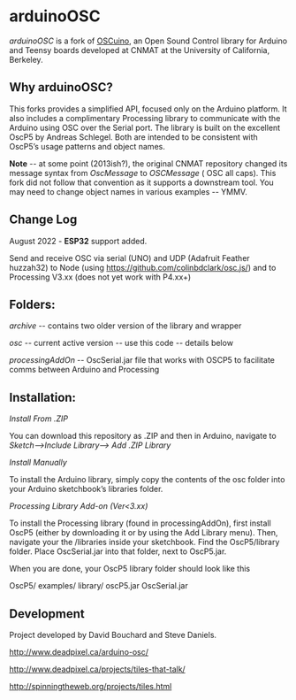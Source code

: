 # arduinoOSC

*arduinoOSC* is a fork of [OSCuino](https://github.com/CNMAT/OSC), an Open Sound Control library for Arduino and Teensy boards developed at CNMAT at the University of California, Berkeley.

## Why arduinoOSC?

This forks provides a simplified API, focused only on the Arduino platform. It also includes a complimentary Processing library to communicate with the Arduino using OSC over the Serial port. The library is built on the excellent OscP5 by Andreas Schlegel. Both are intended to be consistent with OscP5’s usage patterns and object names.

**Note** -- at some point (2013ish?), the original CNMAT repository changed its message syntax from *OscMessage* to *OSCMessage* ( OSC all caps).  This fork did not follow that convention as it supports a downstream tool.  You may need to change object names in various examples -- YMMV.

## Change Log

August 2022 -
**ESP32** support added.

  Send and receive OSC via serial (UNO) and UDP (Adafruit Feather huzzah32) to Node (using https://github.com/colinbdclark/osc.js/) and to Processing V3.xx (does not yet work with P4.xx+)


## Folders:

*archive* -- contains two older version of the library and wrapper

*osc* -- current active version -- use this code -- details below

*processingAddOn* -- OscSerial.jar file that works with OSCP5 to facilitate comms between Arduino and Processing


## Installation:

*Install From .ZIP*

You can download this repository as .ZIP and then in Arduino, navigate to *Sketch-->Include Library--> Add .ZIP Library*


*Install Manually*

To install the Arduino library, simply copy the contents of the osc folder into your Arduino sketchbook’s libraries folder.

*Processing Library Add-on (Ver<3.xx)*

To install the Processing library (found in processingAddOn), first install OscP5 (either by downloading it or by using the Add Library menu). Then, navigate your the /libraries inside your sketchbook. Find the OscP5/library folder. Place OscSerial.jar into that folder, next to OscP5.jar.

When you are done, your OscP5 library folder should look like this

OscP5/
     examples/
     library/
         oscP5.jar
         OscSerial.jar

## Development
Project developed by David Bouchard and Steve Daniels.  

http://www.deadpixel.ca/arduino-osc/

http://www.deadpixel.ca/projects/tiles-that-talk/

http://spinningtheweb.org/projects/tiles.html
